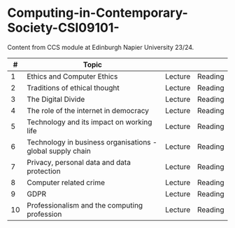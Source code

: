 # Computing-in-Contemporary-Society-CSI09101-

Content from CCS module at Edinburgh Napier University 23/24. 

|#	| Topic                                    |||
|----|---------------------------------------| -- | -- |
|1 |    Ethics and Computer Ethics | Lecture | Reading |
| 2|     Traditions of ethical thought | Lecture | Reading | 
| 3|      The Digital Divide | Lecture | Reading |
|4 |       The role of the internet in democracy | Lecture | Reading |
|5 |Technology and its impact on working life| Lecture | Reading |
|6 |Technology in business organisations - global supply chain | Lecture | Reading |
|7| Privacy, personal data and data protection | Lecture | Reading |
|8|Computer related crime | Lecture | Reading |
| 9| GDPR | Lecture | Reading |
| 10| Professionalism and the computing profession | Lecture | Reading |
